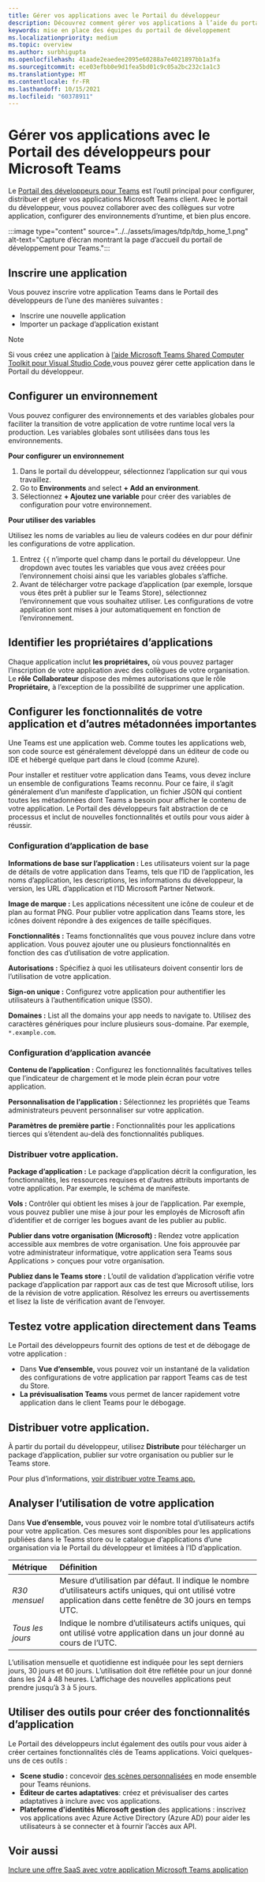 ```yaml
---
title: Gérer vos applications avec le Portail du développeur
description: Découvrez comment gérer vos applications à l’aide du portail de développement pour Microsoft Teams.
keywords: mise en place des équipes du portail de développement
ms.localizationpriority: medium
ms.topic: overview
ms.author: surbhigupta
ms.openlocfilehash: 41aade2eaedee2095e60288a7e4021897bb1a3fa
ms.sourcegitcommit: ece03efbb0e9d1fea5bd01c9c05a2bc232c1a1c3
ms.translationtype: MT
ms.contentlocale: fr-FR
ms.lasthandoff: 10/15/2021
ms.locfileid: "60378911"
---
```

# <a name="manage-your-apps-with-the-developer-portal-for-microsoft-teams"></a>Gérer vos applications avec le Portail des développeurs pour Microsoft Teams

Le <a href="https://dev.teams.microsoft.com" target="_blank">Portail des développeurs pour Teams</a> est l’outil principal pour configurer, distribuer et gérer vos applications Microsoft Teams client. Avec le portail du développeur, vous pouvez collaborer avec des collègues sur votre application, configurer des environnements d’runtime, et bien plus encore.

:::image type="content" source="../../assets/images/tdp/tdp_home_1.png" alt-text="Capture d’écran montrant la page d’accueil du portail de développement pour Teams.":::

## <a name="register-an-app"></a>Inscrire une application

Vous pouvez inscrire votre application Teams dans le Portail des développeurs de l’une des manières suivantes :

* Inscrire une nouvelle application
* Importer un package d’application existant

> [!NOTE]
> Si vous créez une application à [l’aide Microsoft Teams Shared Computer Toolkit pour Visual Studio Code,](https://marketplace.visualstudio.com/items?itemName=TeamsDevApp.ms-teams-vscode-extension)vous pouvez gérer cette application dans le Portail du développeur.

## <a name="set-up-an-environment"></a>Configurer un environnement

Vous pouvez configurer des environnements et des variables globales pour faciliter la transition de votre application de votre runtime local vers la production. Les variables globales sont utilisées dans tous les environnements.

**Pour configurer un environnement**

1. Dans le portail du développeur, sélectionnez l’application sur qui vous travaillez.
2. Go to **Environments** and select **+ Add an environment**.
3. Sélectionnez **+ Ajoutez une variable** pour créer des variables de configuration pour votre environnement.

**Pour utiliser des variables**

Utilisez les noms de variables au lieu de valeurs codées en dur pour définir les configurations de votre application.

1. Entrez `{{` n’importe quel champ dans le portail du développeur. Une dropdown avec toutes les variables que vous avez créées pour l’environnement choisi ainsi que les variables globales s’affiche.  
1. Avant de télécharger votre package d’application (par exemple, lorsque vous êtes prêt à publier sur le Teams Store), sélectionnez l’environnement que vous souhaitez utiliser. Les configurations de votre application sont mises à jour automatiquement en fonction de l’environnement. 

## <a name="identify-app-owners"></a>Identifier les propriétaires d’applications

Chaque application inclut **les propriétaires,** où vous pouvez partager l’inscription de votre application avec des collègues de votre organisation. Le **rôle Collaborateur** dispose des mêmes autorisations que le rôle **Propriétaire,** à l’exception de la possibilité de supprimer une application.

## <a name="configure-your-apps-capabilities-and-other-important-metadata"></a>Configurer les fonctionnalités de votre application et d’autres métadonnées importantes

Une Teams est une application web. Comme toutes les applications web, son code source est généralement développé dans un éditeur de code ou IDE et hébergé quelque part dans le cloud (comme Azure).

Pour installer et restituer votre application dans Teams, vous devez inclure un ensemble de configurations Teams reconnu. Pour ce faire, il s’agit généralement d’un manifeste d’application, un fichier JSON qui contient toutes les métadonnées dont Teams a besoin pour afficher le contenu de votre application. Le Portail des développeurs fait abstraction de ce processus et inclut de nouvelles fonctionnalités et outils pour vous aider à réussir.

### <a name="basic-app-configuration"></a>Configuration d’application de base 

**Informations de base sur l’application :** Les utilisateurs voient sur la page de détails de votre application dans Teams, tels que l’ID de l’application, les noms d’application, les descriptions, les informations du développeur, la version, les URL d’application et l’ID Microsoft Partner Network.

**Image de marque :** Les applications nécessitent une icône de couleur et de plan au format PNG. Pour publier votre application dans Teams store, les icônes doivent répondre à des exigences de taille spécifiques.

**Fonctionnalités :** Teams fonctionnalités que vous pouvez inclure dans votre application. Vous pouvez ajouter une ou plusieurs fonctionnalités en fonction des cas d’utilisation de votre application.

**Autorisations :** Spécifiez à quoi les utilisateurs doivent consentir lors de l’utilisation de votre application.

**Sign-on unique :** Configurez votre application pour authentifier les utilisateurs à l’authentification unique (SSO).

**Domaines :** List all the domains your app needs to navigate to. Utilisez des caractères génériques pour inclure plusieurs sous-domaine. Par exemple, `*.example.com`.

### <a name="advanced-app-configuration"></a>Configuration d’application avancée

**Contenu de l’application :** Configurez les fonctionnalités facultatives telles que l’indicateur de chargement et le mode plein écran pour votre application.

**Personnalisation de l’application :** Sélectionnez les propriétés que Teams administrateurs peuvent personnaliser sur votre application.

**Paramètres de première partie :** Fonctionnalités pour les applications tierces qui s’étendent au-delà des fonctionnalités publiques.

### <a name="distribute-your-app"></a>Distribuer votre application.

**Package d’application :** Le package d’application décrit la configuration, les fonctionnalités, les ressources requises et d’autres attributs importants de votre application. Par exemple, le schéma de manifeste.

**Vols :** Contrôler qui obtient les mises à jour de l’application. Par exemple, vous pouvez publier une mise à jour pour les employés de Microsoft afin d’identifier et de corriger les bogues avant de les publier au public.

**Publier dans votre organisation (Microsoft) :** Rendez votre application accessible aux membres de votre organisation. Une fois approuvée par votre administrateur informatique, votre application sera Teams sous Applications > conçues pour votre organisation.

**Publiez dans le Teams store :** L’outil de validation d’application vérifie votre package d’application par rapport aux cas de test que Microsoft utilise, lors de la révision de votre application. Résolvez les erreurs ou avertissements et lisez la liste de vérification avant de l’envoyer.

## <a name="test-your-app-directly-in-teams"></a>Testez votre application directement dans Teams

Le Portail des développeurs fournit des options de test et de débogage de votre application :

* Dans **Vue d’ensemble,** vous pouvez voir un instantané de la validation des configurations de votre application par rapport Teams cas de test du Store.
* **La prévisualisation Teams** vous permet de lancer rapidement votre application dans le client Teams pour le débogage.

## <a name="distribute-your-app"></a>Distribuer votre application.

À partir du portail du développeur, utilisez **Distribute** pour télécharger un package d’application, publier sur votre organisation ou publier sur le Teams store.

Pour plus d’informations, [voir distribuer votre Teams app.](~/concepts/deploy-and-publish/apps-publish-overview.md)

## <a name="analyze-your-apps-usage"></a>Analyser l’utilisation de votre application

Dans **Vue d’ensemble,** vous pouvez voir le nombre total d’utilisateurs actifs pour votre application. Ces mesures sont disponibles pour les applications publiées dans le Teams store ou le catalogue d’applications d’une organisation via le Portail du développeur et limitées à l’ID d’application.

| Métrique | Définition |
| :-----------------------| :------------------------------------------------------------------------------------------------------|
| *R30 mensuel* | Mesure d’utilisation par défaut. Il indique le nombre d’utilisateurs actifs uniques, qui ont utilisé votre application dans cette fenêtre de 30 jours en temps UTC. |
| *Tous les jours* | Indique le nombre d’utilisateurs actifs uniques, qui ont utilisé votre application dans un jour donné au cours de l’UTC. |

L’utilisation mensuelle et quotidienne est indiquée pour les sept derniers jours, 30 jours et 60 jours. L’utilisation doit être reflétée pour un jour donné dans les 24 à 48 heures. L’affichage des nouvelles applications peut prendre jusqu’à 3 à 5 jours.

## <a name="use-tools-to-create-app-features"></a>Utiliser des outils pour créer des fonctionnalités d’application

Le Portail des développeurs inclut également des outils pour vous aider à créer certaines fonctionnalités clés de Teams applications. Voici quelques-uns de ces outils :

* **Scene studio :** concevoir [des scènes personnalisées](~/apps-in-teams-meetings/teams-together-mode.md) en mode ensemble pour Teams réunions.
* **Éditeur de cartes adaptatives**: créez et prévisualiser des cartes adaptatives à inclure avec vos applications.
* **Plateforme d'identités Microsoft gestion** des applications : inscrivez vos applications avec Azure Active Directory (Azure AD) pour aider les utilisateurs à se connecter et à fournir l’accès aux API.

## <a name="see-also"></a>Voir aussi

[Inclure une offre SaaS avec votre application Microsoft Teams application](~/concepts/deploy-and-publish/appsource/prepare/include-saas-offer.md)
